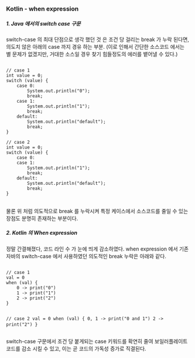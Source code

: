 <h3> Kotlin - when expression </h3>


 
<h5>1. Java 에서의 switch case 구문</h5>
switch-case 의 최대 단점으로 생각 했던 것 은
조건 당 걸리는 break 가 누락 된다면, 의도치 않은 아래의 case 까지 경유 하는 부분. 
(이로 인해서 간단한 소스코드 에서는 별 문제가 없겠지만, 거대한 소스일 경우 찾기 힘들정도의 에러를 뱉어낼 수 있다.)

<pre>
<code>
// case 1
int value = 0;
switch (value) {
    case 0:
        System.out.println("0");
        break;
    case 1:
        System.out.println("1");
        break;
    default:
        System.out.println("default");
        break;
}

// case 2
int value = 0;
switch (value) {
    case 0:
    case 1:
        System.out.println("1");
        break;
    default:
        System.out.println("default");
        break;
}
</code>
</pre>
물론 위 처럼 의도적으로 break 를 누락시켜 특정 케이스에서 소스코드를 줄일 수 있는 장점도 분명히 존재하는 부분이다.

<h5>2. Kotlin 의 When expression</h5>
정말 간결해졌다, 코드 라인 수 가 눈에 띄게 감소하였다.
when expression 에서 기존 자바의 switch-case 에서 사용하였던 의도적인 break 누락은 아래와  같다.
<pre>
<code>
// case 1
val = 0
when (val) {
    0 -> print("0")
    1 -> print("1")
    2 -> print("2")
}

// case 2
val = 0
when (val) {
    0, 1 -> print("0 and 1")
    2 -> print("2")
}
</code>
</pre>
switch-case 구문에서 조건 당 붙게되는 case 키워드를 확연히 줄여 보일러플레이트 코드를 감소 시킬 수 있고,
이는 곧 코드의 가독성 증가로 직결된다.
    